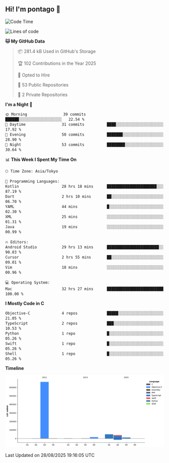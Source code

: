 ## Hi! I'm pontago 👋

<!--START_SECTION:waka-->
![Code Time](http://img.shields.io/badge/Code%20Time-579%20hrs%2011%20mins-blue)

![Lines of code](https://img.shields.io/badge/From%20Hello%20World%20I%27ve%20Written-778.6%20thousand%20lines%20of%20code-blue)

**🐱 My GitHub Data** 

> 📦 281.4 kB Used in GitHub's Storage 
 > 
> 🏆 102 Contributions in the Year 2025
 > 
> 💼 Opted to Hire
 > 
> 📜 53 Public Repositories 
 > 
> 🔑 2 Private Repositories 
 > 
**I'm a Night 🦉** 

```text
🌞 Morning                39 commits          ██████░░░░░░░░░░░░░░░░░░░   22.54 % 
🌆 Daytime                31 commits          ████░░░░░░░░░░░░░░░░░░░░░   17.92 % 
🌃 Evening                50 commits          ███████░░░░░░░░░░░░░░░░░░   28.90 % 
🌙 Night                  53 commits          ████████░░░░░░░░░░░░░░░░░   30.64 % 
```


📊 **This Week I Spent My Time On** 

```text
🕑︎ Time Zone: Asia/Tokyo

💬 Programming Languages: 
Kotlin                   28 hrs 18 mins      ██████████████████████░░░   87.19 % 
Dart                     2 hrs 10 mins       ██░░░░░░░░░░░░░░░░░░░░░░░   06.70 % 
YAML                     44 mins             █░░░░░░░░░░░░░░░░░░░░░░░░   02.30 % 
XML                      25 mins             ░░░░░░░░░░░░░░░░░░░░░░░░░   01.31 % 
Java                     19 mins             ░░░░░░░░░░░░░░░░░░░░░░░░░   00.99 % 

🔥 Editors: 
Android Studio           29 hrs 13 mins      ███████████████████████░░   90.03 % 
Cursor                   2 hrs 55 mins       ██░░░░░░░░░░░░░░░░░░░░░░░   09.01 % 
Vim                      18 mins             ░░░░░░░░░░░░░░░░░░░░░░░░░   00.96 % 

💻 Operating System: 
Mac                      32 hrs 27 mins      █████████████████████████   100.00 % 
```

**I Mostly Code in C** 

```text
Objective-C              4 repos             █████░░░░░░░░░░░░░░░░░░░░   21.05 % 
TypeScript               2 repos             ███░░░░░░░░░░░░░░░░░░░░░░   10.53 % 
Python                   1 repo              █░░░░░░░░░░░░░░░░░░░░░░░░   05.26 % 
Swift                    1 repo              █░░░░░░░░░░░░░░░░░░░░░░░░   05.26 % 
Shell                    1 repo              █░░░░░░░░░░░░░░░░░░░░░░░░   05.26 % 
```



**Timeline**

![Lines of Code chart](https://raw.githubusercontent.com/pontago/pontago/main/assets/bar_graph.png)


 Last Updated on 28/08/2025 19:16:05 UTC
<!--END_SECTION:waka-->

